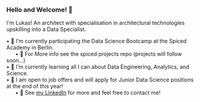 ### Hello and Welcome! 👋

I'm Lukas! An architect with specialisation in architectural technologies upskilling into a Data Specialist.
  
  • 🍠 I’m currently participating the Data Science Bootcamp at the Spiced Academy in Berlin.\
  &nbsp;&nbsp;&nbsp;&nbsp;&nbsp; • 💬 For More info see the spiced projects repo (projects will follow soon...)\
  • 🌱 I’m currently learning all I can about Data Engineering, Analytics, and Science.\
  • 🔭 I am open to job offers and will apply for Junior Data Science positions at the end of this year!\
  &nbsp;&nbsp;&nbsp;&nbsp;&nbsp; • 💬 See [my LinkedIn]([url](https://www.linkedin.com/in/lukas-kaufmann-0053a5197/)) for more and feel free to contact me!

